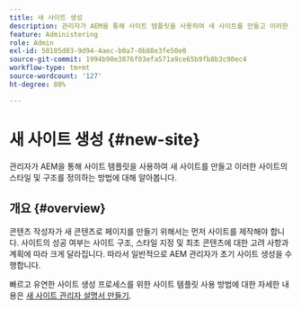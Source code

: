 ```yaml
---
title: 새 사이트 생성
description: 관리자가 AEM을 통해 사이트 템플릿을 사용하여 새 사이트를 만들고 이러한 사이트의 스타일 및 구조를 정의하는 방법에 대해 알아봅니다.
feature: Administering
role: Admin
exl-id: 50105d03-9d94-4aec-b0a7-0b88e3fe50e0
source-git-commit: 1994b90e3876f03efa571a9ce65b9fb8b3c90ec4
workflow-type: tm+mt
source-wordcount: '127'
ht-degree: 80%

---
```


# 새 사이트 생성 {#new-site}

관리자가 AEM을 통해 사이트 템플릿을 사용하여 새 사이트를 만들고 이러한 사이트의 스타일 및 구조를 정의하는 방법에 대해 알아봅니다.

## 개요 {#overview}

콘텐츠 작성자가 새 콘텐츠로 페이지를 만들기 위해서는 먼저 사이트를 제작해야 합니다. 사이트의 성공 여부는 사이트 구조, 스타일 지정 및 최초 콘텐츠에 대한 고려 사항과 계획에 따라 크게 달라집니다. 따라서 일반적으로 AEM 관리자가 초기 사이트 생성을 수행합니다.

빠르고 유연한 사이트 생성 프로세스를 위한 사이트 템플릿 사용 방법에 대한 자세한 내용은 [새 사이트 관리자 설명서 만들기](/help/sites-cloud/administering/site-creation/create-site.md).
